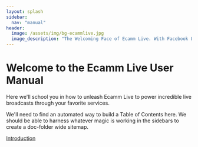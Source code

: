 ```yaml
---
layout: splash
sidebar:
  nav: "manual"
header:
  image: /assets/img/bg-ecammlive.jpg
  image_description: "The Welcoming Face of Ecamm Live. With Facebook Likes."
---
```


# Welcome to the Ecamm Live User Manual

Here we'll school you in how to unleash Ecamm Live to power incredible live broadcasts through your favorite services.

We'll need to find an automated way to build a Table of Contents here. We should be able to harness whatever magic is working in the sidebars to create a doc-folder wide sitemap.

[Introduction](/docs/ecamm-live-manual/001-manual-intro/)